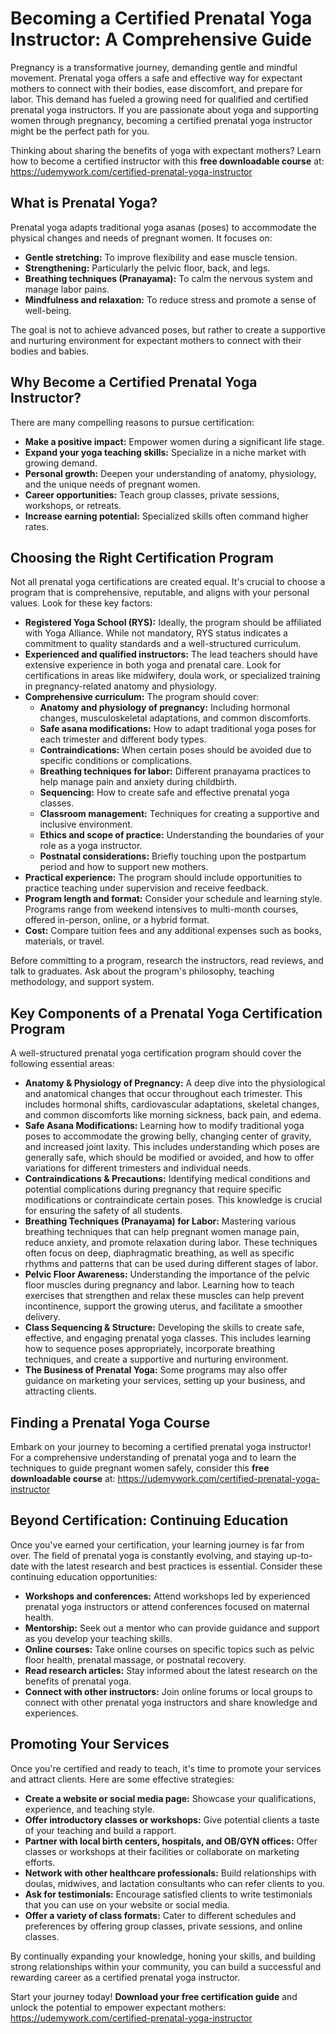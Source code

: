 # Becoming a Certified Prenatal Yoga Instructor: A Comprehensive Guide

Pregnancy is a transformative journey, demanding gentle and mindful movement. Prenatal yoga offers a safe and effective way for expectant mothers to connect with their bodies, ease discomfort, and prepare for labor. This demand has fueled a growing need for qualified and certified prenatal yoga instructors. If you are passionate about yoga and supporting women through pregnancy, becoming a certified prenatal yoga instructor might be the perfect path for you.

Thinking about sharing the benefits of yoga with expectant mothers? Learn how to become a certified instructor with this **free downloadable course** at: https://udemywork.com/certified-prenatal-yoga-instructor

## What is Prenatal Yoga?

Prenatal yoga adapts traditional yoga asanas (poses) to accommodate the physical changes and needs of pregnant women. It focuses on:

*   **Gentle stretching:** To improve flexibility and ease muscle tension.
*   **Strengthening:** Particularly the pelvic floor, back, and legs.
*   **Breathing techniques (Pranayama):** To calm the nervous system and manage labor pains.
*   **Mindfulness and relaxation:** To reduce stress and promote a sense of well-being.

The goal is not to achieve advanced poses, but rather to create a supportive and nurturing environment for expectant mothers to connect with their bodies and babies.

## Why Become a Certified Prenatal Yoga Instructor?

There are many compelling reasons to pursue certification:

*   **Make a positive impact:** Empower women during a significant life stage.
*   **Expand your yoga teaching skills:** Specialize in a niche market with growing demand.
*   **Personal growth:** Deepen your understanding of anatomy, physiology, and the unique needs of pregnant women.
*   **Career opportunities:** Teach group classes, private sessions, workshops, or retreats.
*   **Increase earning potential:** Specialized skills often command higher rates.

## Choosing the Right Certification Program

Not all prenatal yoga certifications are created equal.  It's crucial to choose a program that is comprehensive, reputable, and aligns with your personal values. Look for these key factors:

*   **Registered Yoga School (RYS):**  Ideally, the program should be affiliated with Yoga Alliance. While not mandatory, RYS status indicates a commitment to quality standards and a well-structured curriculum.
*   **Experienced and qualified instructors:**  The lead teachers should have extensive experience in both yoga and prenatal care. Look for certifications in areas like midwifery, doula work, or specialized training in pregnancy-related anatomy and physiology.
*   **Comprehensive curriculum:**  The program should cover:
    *   **Anatomy and physiology of pregnancy:** Including hormonal changes, musculoskeletal adaptations, and common discomforts.
    *   **Safe asana modifications:**  How to adapt traditional yoga poses for each trimester and different body types.
    *   **Contraindications:**  When certain poses should be avoided due to specific conditions or complications.
    *   **Breathing techniques for labor:**  Different pranayama practices to help manage pain and anxiety during childbirth.
    *   **Sequencing:**  How to create safe and effective prenatal yoga classes.
    *   **Classroom management:**  Techniques for creating a supportive and inclusive environment.
    *   **Ethics and scope of practice:**  Understanding the boundaries of your role as a yoga instructor.
    *   **Postnatal considerations:**  Briefly touching upon the postpartum period and how to support new mothers.
*   **Practical experience:**  The program should include opportunities to practice teaching under supervision and receive feedback.
*   **Program length and format:**  Consider your schedule and learning style. Programs range from weekend intensives to multi-month courses, offered in-person, online, or a hybrid format.
*   **Cost:**  Compare tuition fees and any additional expenses such as books, materials, or travel.

Before committing to a program, research the instructors, read reviews, and talk to graduates. Ask about the program's philosophy, teaching methodology, and support system.

## Key Components of a Prenatal Yoga Certification Program

A well-structured prenatal yoga certification program should cover the following essential areas:

*   **Anatomy & Physiology of Pregnancy:** A deep dive into the physiological and anatomical changes that occur throughout each trimester. This includes hormonal shifts, cardiovascular adaptations, skeletal changes, and common discomforts like morning sickness, back pain, and edema.
*   **Safe Asana Modifications:** Learning how to modify traditional yoga poses to accommodate the growing belly, changing center of gravity, and increased joint laxity. This includes understanding which poses are generally safe, which should be modified or avoided, and how to offer variations for different trimesters and individual needs.
*   **Contraindications & Precautions:** Identifying medical conditions and potential complications during pregnancy that require specific modifications or contraindicate certain poses. This knowledge is crucial for ensuring the safety of all students.
*   **Breathing Techniques (Pranayama) for Labor:** Mastering various breathing techniques that can help pregnant women manage pain, reduce anxiety, and promote relaxation during labor. These techniques often focus on deep, diaphragmatic breathing, as well as specific rhythms and patterns that can be used during different stages of labor.
*   **Pelvic Floor Awareness:** Understanding the importance of the pelvic floor muscles during pregnancy and labor. Learning how to teach exercises that strengthen and relax these muscles can help prevent incontinence, support the growing uterus, and facilitate a smoother delivery.
*   **Class Sequencing & Structure:** Developing the skills to create safe, effective, and engaging prenatal yoga classes. This includes learning how to sequence poses appropriately, incorporate breathing techniques, and create a supportive and nurturing environment.
*   **The Business of Prenatal Yoga:**  Some programs may also offer guidance on marketing your services, setting up your business, and attracting clients.

## Finding a Prenatal Yoga Course

Embark on your journey to becoming a certified prenatal yoga instructor!  For a comprehensive understanding of prenatal yoga and to learn the techniques to guide pregnant women safely, consider this **free downloadable course** at: https://udemywork.com/certified-prenatal-yoga-instructor

## Beyond Certification: Continuing Education

Once you've earned your certification, your learning journey is far from over.  The field of prenatal yoga is constantly evolving, and staying up-to-date with the latest research and best practices is essential. Consider these continuing education opportunities:

*   **Workshops and conferences:** Attend workshops led by experienced prenatal yoga instructors or attend conferences focused on maternal health.
*   **Mentorship:** Seek out a mentor who can provide guidance and support as you develop your teaching skills.
*   **Online courses:**  Take online courses on specific topics such as pelvic floor health, prenatal massage, or postnatal recovery.
*   **Read research articles:**  Stay informed about the latest research on the benefits of prenatal yoga.
*   **Connect with other instructors:**  Join online forums or local groups to connect with other prenatal yoga instructors and share knowledge and experiences.

## Promoting Your Services

Once you're certified and ready to teach, it's time to promote your services and attract clients. Here are some effective strategies:

*   **Create a website or social media page:** Showcase your qualifications, experience, and teaching style.
*   **Offer introductory classes or workshops:**  Give potential clients a taste of your teaching and build a rapport.
*   **Partner with local birth centers, hospitals, and OB/GYN offices:**  Offer classes or workshops at their facilities or collaborate on marketing efforts.
*   **Network with other healthcare professionals:**  Build relationships with doulas, midwives, and lactation consultants who can refer clients to you.
*   **Ask for testimonials:**  Encourage satisfied clients to write testimonials that you can use on your website or social media.
*   **Offer a variety of class formats:**  Cater to different schedules and preferences by offering group classes, private sessions, and online classes.

By continually expanding your knowledge, honing your skills, and building strong relationships within your community, you can build a successful and rewarding career as a certified prenatal yoga instructor.

Start your journey today! **Download your free certification guide** and unlock the potential to empower expectant mothers: https://udemywork.com/certified-prenatal-yoga-instructor
